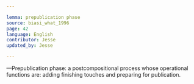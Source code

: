 ```yaml
---

lemma: prepublication phase
source: biasi_what_1996
page: 42
language: English
contributor: Jesse
updated_by: Jesse

---
```

—Prepublication phase: a postcompositional process whose operational functions are: adding finishing touches and preparing for publication. 
